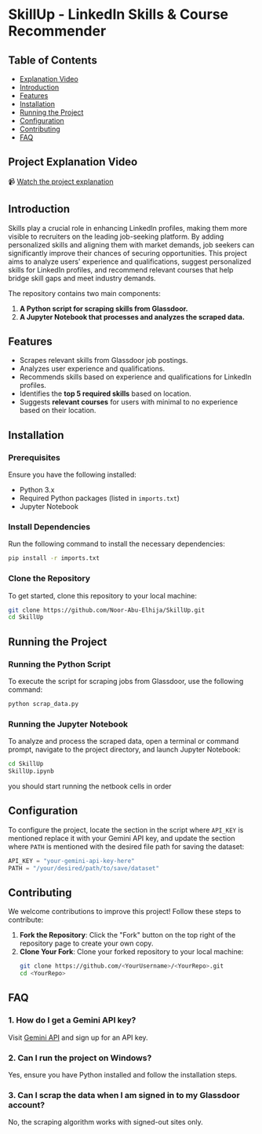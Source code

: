 # SkillUp - LinkedIn Skills & Course Recommender

## Table of Contents
- [Explanation Video](#Project)
- [Introduction](#introduction)
- [Features](#features)
- [Installation](#installation)
- [Running the Project](#running-the-project)
- [Configuration](#configuration)
- [Contributing](#contributing)
- [FAQ](#FAQ)

## Project Explanation Video
 
📹 [Watch the project explanation](https://drive.google.com/file/d/11TTsCKLtT13R-ce7xijAuW0JAIShRx2L/view?usp=sharing)

## Introduction
Skills play a crucial role in enhancing LinkedIn profiles, making them more visible to recruiters on the leading job-seeking platform. By adding personalized skills and aligning them with market demands, job seekers can significantly improve their chances of securing opportunities. This project aims to analyze users' experience and qualifications, suggest personalized skills for LinkedIn profiles, and recommend relevant courses that help bridge skill gaps and meet industry demands.

The repository contains two main components:
1. **A Python script for scraping skills from Glassdoor.**
2. **A Jupyter Notebook that processes and analyzes the scraped data.**

## Features
- Scrapes relevant skills from Glassdoor job postings.
- Analyzes user experience and qualifications.
- Recommends skills based on experience and qualifications for LinkedIn profiles.
- Identifies the **top 5 required skills** based on location.
- Suggests **relevant courses** for users with minimal to no experience based on their location.

## Installation

### Prerequisites
Ensure you have the following installed:
- Python 3.x
- Required Python packages (listed in `imports.txt`)
- Jupyter Notebook

### Install Dependencies
Run the following command to install the necessary dependencies:
```bash
pip install -r imports.txt 
```
### Clone the Repository
To get started, clone this repository to your local machine:

```bash
git clone https://github.com/Noor-Abu-Elhija/SkillUp.git
cd SkillUp
```
## Running the Project

### Running the Python Script
To execute the script for scraping jobs from Glassdoor, use the following command:

```bash
python scrap_data.py
```
### Running the Jupyter Notebook
To analyze and process the scraped data, open a terminal or command prompt, navigate to the project directory, and launch Jupyter Notebook:

```bash
cd SkillUp
SkillUp.ipynb
```
you should start running the netbook cells in order
## Configuration

To configure the project, locate the section in the script where `API_KEY` is mentioned replace it with your Gemini API key, and update the section where `PATH` is mentioned with the desired file path for saving the dataset:

```python
API_KEY = "your-gemini-api-key-here"
PATH = "/your/desired/path/to/save/dataset"
```

## Contributing

We welcome contributions to improve this project! Follow these steps to contribute:

1. **Fork the Repository**: Click the "Fork" button on the top right of the repository page to create your own copy.  
2. **Clone Your Fork**: Clone your forked repository to your local machine:  
   ```bash
   git clone https://github.com/<YourUsername>/<YourRepo>.git
   cd <YourRepo>
    ```

## FAQ

### 1. How do I get a Gemini API key?
Visit [Gemini API](https://api.gemini.com) and sign up for an API key.

### 2. Can I run the project on Windows?
Yes, ensure you have Python installed and follow the installation steps.

### 3. Can I scrap the data when I am signed in to my Glassdoor account?
No, the scraping algorithm works with signed-out sites only.

